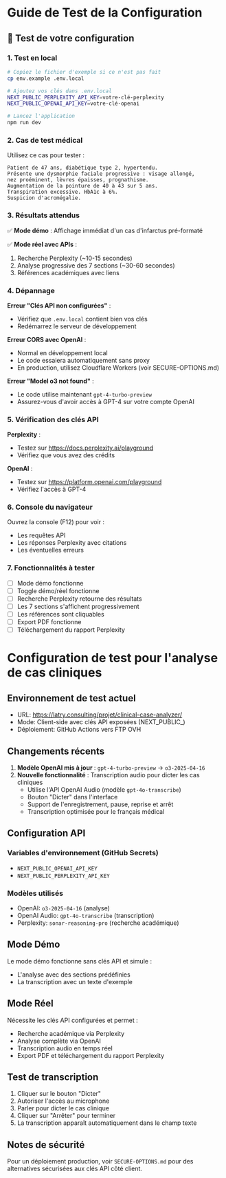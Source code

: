# Guide de Test de la Configuration

## 🧪 Test de votre configuration

### 1. Test en local

```bash
# Copiez le fichier d'exemple si ce n'est pas fait
cp env.example .env.local

# Ajoutez vos clés dans .env.local
NEXT_PUBLIC_PERPLEXITY_API_KEY=votre-clé-perplexity
NEXT_PUBLIC_OPENAI_API_KEY=votre-clé-openai

# Lancez l'application
npm run dev
```

### 2. Cas de test médical

Utilisez ce cas pour tester :

```
Patient de 47 ans, diabétique type 2, hypertendu. 
Présente une dysmorphie faciale progressive : visage allongé, 
nez proéminent, lèvres épaisses, prognathisme. 
Augmentation de la pointure de 40 à 43 sur 5 ans. 
Transpiration excessive. HbA1c à 6%. 
Suspicion d'acromégalie.
```

### 3. Résultats attendus

✅ **Mode démo** : Affichage immédiat d'un cas d'infarctus pré-formaté

✅ **Mode réel avec APIs** :
1. Recherche Perplexity (~10-15 secondes)
2. Analyse progressive des 7 sections (~30-60 secondes)
3. Références académiques avec liens

### 4. Dépannage

**Erreur "Clés API non configurées"** :
- Vérifiez que `.env.local` contient bien vos clés
- Redémarrez le serveur de développement

**Erreur CORS avec OpenAI** :
- Normal en développement local
- Le code essaiera automatiquement sans proxy
- En production, utilisez Cloudflare Workers (voir SECURE-OPTIONS.md)

**Erreur "Model o3 not found"** :
- Le code utilise maintenant `gpt-4-turbo-preview`
- Assurez-vous d'avoir accès à GPT-4 sur votre compte OpenAI

### 5. Vérification des clés API

**Perplexity** :
- Testez sur https://docs.perplexity.ai/playground
- Vérifiez que vous avez des crédits

**OpenAI** :
- Testez sur https://platform.openai.com/playground
- Vérifiez l'accès à GPT-4

### 6. Console du navigateur

Ouvrez la console (F12) pour voir :
- Les requêtes API
- Les réponses Perplexity avec citations
- Les éventuelles erreurs

### 7. Fonctionnalités à tester

- [ ] Mode démo fonctionne
- [ ] Toggle démo/réel fonctionne
- [ ] Recherche Perplexity retourne des résultats
- [ ] Les 7 sections s'affichent progressivement
- [ ] Les références sont cliquables
- [ ] Export PDF fonctionne
- [ ] Téléchargement du rapport Perplexity 

# Configuration de test pour l'analyse de cas cliniques

## Environnement de test actuel

- URL: https://latry.consulting/projet/clinical-case-analyzer/
- Mode: Client-side avec clés API exposées (NEXT_PUBLIC_)
- Déploiement: GitHub Actions vers FTP OVH

## Changements récents

1. **Modèle OpenAI mis à jour** : `gpt-4-turbo-preview` → `o3-2025-04-16`
2. **Nouvelle fonctionnalité** : Transcription audio pour dicter les cas cliniques
   - Utilise l'API OpenAI Audio (modèle `gpt-4o-transcribe`)
   - Bouton "Dicter" dans l'interface
   - Support de l'enregistrement, pause, reprise et arrêt
   - Transcription optimisée pour le français médical

## Configuration API

### Variables d'environnement (GitHub Secrets)
- `NEXT_PUBLIC_OPENAI_API_KEY`
- `NEXT_PUBLIC_PERPLEXITY_API_KEY`

### Modèles utilisés
- OpenAI: `o3-2025-04-16` (analyse)
- OpenAI Audio: `gpt-4o-transcribe` (transcription)
- Perplexity: `sonar-reasoning-pro` (recherche académique)

## Mode Démo

Le mode démo fonctionne sans clés API et simule :
- L'analyse avec des sections prédéfinies
- La transcription avec un texte d'exemple

## Mode Réel

Nécessite les clés API configurées et permet :
- Recherche académique via Perplexity
- Analyse complète via OpenAI
- Transcription audio en temps réel
- Export PDF et téléchargement du rapport Perplexity

## Test de transcription

1. Cliquer sur le bouton "Dicter"
2. Autoriser l'accès au microphone
3. Parler pour dicter le cas clinique
4. Cliquer sur "Arrêter" pour terminer
5. La transcription apparaît automatiquement dans le champ texte

## Notes de sécurité

Pour un déploiement production, voir `SECURE-OPTIONS.md` pour des alternatives sécurisées aux clés API côté client. 